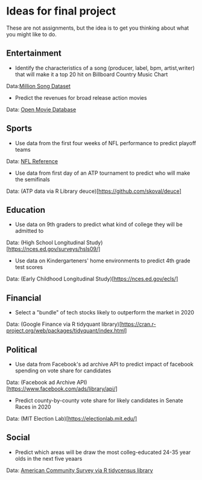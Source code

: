 # Ideas for final project

These are not assignments, but the idea is to get you thinking about what you might like to do.

## Entertainment

- Identify the characteristics of a song (producer, label, bpm, artist,writer) that will make it a top 20 hit on Billboard Country Music Chart

Data:[Million Song Dataset]( http://millionsongdataset.com/)

- Predict the revenues for broad release action movies

Data: [Open Movie Database](http://www.omdbapi.com/)

## Sports

- Use data from the first four weeks of NFL performance to predict playoff teams

Data: [NFL Reference](https://www.pro-football-reference.com/)

- Use data from first day of an ATP tournament to predict who will make the semifinals

Data: (ATP data via R Library deuce)[https://github.com/skoval/deuce]

## Education

- Use data on 9th graders to predict what kind of college they will be admitted to

Data: (High School Longitudinal Study)[https://nces.ed.gov/surveys/hsls09/]

- Use data on Kindergarteners' home environments to predict 4th grade test scores

Data: (Early Childhood Longitudinal Study)[https://nces.ed.gov/ecls/]

## Financial

- Select a "bundle" of tech stocks likely to outperform the market in 2020

Data: (Google Finance via R tidyquant library)[https://cran.r-project.org/web/packages/tidyquant/index.html]


## Political

- Use data from Facebook's ad archive API to predict impact of facebook spending on vote share for candidates

Data: (Facebook ad Archive API)[https://www.facebook.com/ads/library/api/]

- Predict county-by-county vote share for likely candidates in Senate Races in 2020

Data: (MIT Election Lab)[https://electionlab.mit.edu/]

## Social

- Predict which areas will be draw the most colleg-educated 24-35 year olds in the next five yeaars

Data: [American Community Survey via R tidycensus library](https://walkerke.github.io/tidycensus/)

